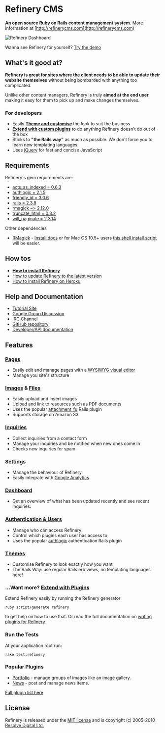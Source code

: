 # Refinery CMS

__An open source Ruby on Rails content management system.__ More information at [http://refinerycms.com](http://refinerycms.com)

![Refinery Dashboard](http://refinerycms.com/system/images/0000/0576/dashboard.png)

Wanna see Refinery for yourself? [Try the demo](http://demo.refinerycms.com/refinery)

## What's it good at?

__Refinery is great for sites where the client needs to be able to update their website themselves__ without being bombarded with anything too complicated.

Unlike other content managers, Refinery is truly __aimed at the end user__ making it easy for them to pick up and make changes themselves.

### For developers

* Easily __[Theme and customise](http://github.com/resolve/refinerycms/blob/master/vendor/plugins/themes/readme.md)__ the look to suit the business
* __[Extend with custom plugins](http://github.com/resolve/refinerycms/blob/master/vendor/plugins/refinery/plugins.md)__ to do anything Refinery doesn't do out of the box
* Sticks to __"the Rails way"__ as much as possible. We don't force you to learn new templating languages.
* Uses [jQuery](http://jquery.com/) for fast and concise JavaScript

## Requirements

Refinery's gem requirements are:

* [acts_as_indexed = 0.6.3](http://github.com/parndt/acts_as_indexed)
* [authlogic = 2.1.5](http://rubygems.org/gems/authlogic)
* [friendly_id = 3.0.6](http://rubygems.org/gems/friendly_id)
* [rails = 2.3.8](http://rubygems.org/gems/rails)
* [rmagick ~> 2.12.0](http://rubygems.org/gems/rmagick)
* [truncate_html = 0.3.2](http://rubygems.org/gems/truncate_html)
* [will_paginate = 2.3.14](http://rubygems.org/gems/will_paginate)

Other dependencies

* [RMagick](http://github.com/rmagick/rmagick) - [Install docs](http://rmagick.rubyforge.org/install-faq.html) or for
Mac OS 10.5+ users [this shell install script](http://github.com/maddox/magick-installer) will be easier.

## How tos

* __[How to install Refinery](http://tutorials.refinerycms.org/tutorials/how-to-install-refinery)__
* [How to update Refinery to the latest version](http://tutorials.refinerycms.org/tutorials/how-to-update-refinery-to-the-latest-version)
* [How to install Refinery on Heroku](http://tutorials.refinerycms.org/tutorials/how-to-install-refinery-on-heroku)

## Help and Documentation

* [Tutorial Site](http://tutorials.refinerycms.org)
* [Google Group Discussion](http://group.refinerycms.org)
* [IRC Channel](irc://irc.freenode.net/refinerycms)
* [GitHub repository](http://github.com/resolve/refinerycms)
* [Developer/API documentation](http://api.refinerycms.org)

## Features

### [Pages](http://github.com/resolve/refinerycms/blob/master/vendor/plugins/pages/readme.md)

* Easily edit and manage pages with a [WYSIWYG visual editor](http://www.wymeditor.org/)
* Manage you site's structure

### [Images](http://github.com/resolve/refinerycms/blob/master/vendor/plugins/images/readme.md) & [Files](http://github.com/resolve/refinerycms/blob/master/vendor/plugins/resources/readme.md)

* Easily upload and insert images
* Upload and link to resources such as PDF documents
* Uses the popular [attachment_fu](http://github.com/technoweenie/attachment_fu) Rails plugin
* Supports storage on Amazon S3

### [Inquiries](http://github.com/resolve/refinerycms/blob/master/vendor/plugins/inquiries/readme.md)

* Collect inquiries from a contact form
* Manage your inquiries and be notified when new ones come in
* Checks new inquiries for spam

### [Settings](http://github.com/resolve/refinerycms/blob/master/vendor/plugins/refinery_settings/readme.md)

* Manage the behaviour of Refinery
* Easily integrate with [Google Analytics](https://www.google.com/analytics/)

### [Dashboard](http://github.com/resolve/refinerycms/blob/master/vendor/plugins/dashboard/readme.md)

* Get an overview of what has been updated recently and see recent inquiries.

### [Authentication & Users](http://github.com/resolve/refinerycms/blob/master/vendor/plugins/authentication/readme.md)

* Manage who can access Refinery
* Control which plugins each user has access to
* Uses the popular [authlogic](http://github.com/binarylogic/authlogic) authentication Rails plugin

### [Themes](http://github.com/resolve/refinerycms/blob/master/vendor/plugins/themes/readme.md)

* Customise Refinery to look exactly how you want
* The Rails Way: use regular Rails erb views, no templating languages here!

### ...Want more? [Extend with Plugins](http://github.com/resolve/refinerycms/blob/master/vendor/plugins/refinery/plugins.md)

Extend Refinery easily by running the Refinery generator

    ruby script/generate refinery

to get help on how to use that. Or read the full documentation on [writing plugins for Refinery](http://github.com/resolve/refinerycms/blob/master/vendor/plugins/refinery/plugins.md)

### Run the Tests

At your application root run:

    rake test:refinery

### Popular Plugins

* [Portfolio](http://github.com/resolve/refinerycms-portfolio) - manage groups of images like an image gallery.
* [News](http://github.com/resolve/refinerycms-news) - post and manage news items.

[Full plugin list here](http://wiki.github.com/resolve/refinerycms/plugins)

## License

Refinery is released under the [MIT license](http://github.com/resolve/refinerycms/blob/master/license.md) and is copyright (c) 2005-2010 [Resolve Digital Ltd.](http://www.resolvedigital.co.nz)

